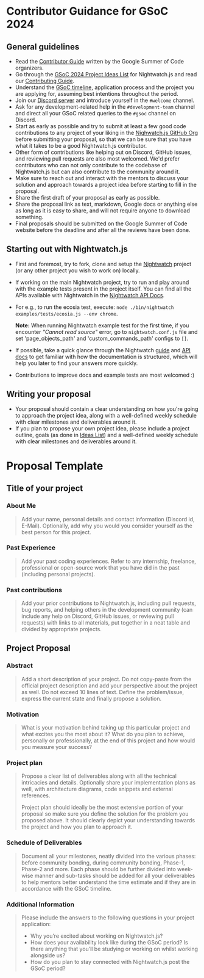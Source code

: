 # Contributor Guidance for GSoC 2024

## General guidelines

* Read the [Contributor Guide](https://google.github.io/gsocguides/student/) written by the Google Summer of Code organizers.
* Go through the [GSoC 2024 Project Ideas List](GSoC-2024-Ideas.md) for Nightwatch.js and read our [Contributing Guide](https://github.com/nightwatchjs/nightwatch/blob/main/CONTRIBUTING.md).
* Understand the [GSoC timeline](https://developers.google.com/open-source/gsoc/timeline), application process and the project you are applying for, assuming best intentions throughout the period.
* Join our [Discord server](https://discord.com/invite/SN8Da2X) and introduce yourself in the `#welcome` channel.
* Ask for any development-related help in the `#development-team` channel and direct all your GSoC related queries to the `#gsoc` channel on Discord.
* Start as early as possible and try to submit at least a few good code contributions to any project of your liking in the [Nighwatch.js GitHub Org](https://github.com/nightwatchjs) before submitting your proposal, so that we can be sure that you have what it takes to be a good Nightwatch.js contributor.
* Other form of contributions like helping out on Discord, GitHub issues, and reviewing pull requests are also most welcomed. We'd prefer contributors who can not only contribute to the codebase of Nightwatch.js but can also contribute to the community around it.
* Make sure to reach out and interact with the mentors to discuss your solution and approach towards a project idea before starting to fill in the proposal.
* Share the first draft of your proposal as early as possible.
* Share the proposal link as text, markdown, Google docs or anything else as long as it is easy to share, and will not require anyone to download something.
* Final proposals should be submitted on the Google Summer of Code website before the deadline and after all the reviews have been done.

## Starting out with Nightwatch.js

* First and foremost, try to fork, clone and setup the [Nightwatch](https://github.com/nightwatchjs/nightwatch) project (or any other project you wish to work on) locally.
* If working on the main Nightwatch project, try to run and play around with the example tests present in the project itself. You can find all the APIs available with Nightwatch in the [Nightwatch API Docs](https://nightwatchjs.org/api/).
* For e.g., to run the ecosia test, execute: `node ./bin/nightwatch examples/tests/ecosia.js --env chrome`.  

  __Note:__ When running Nightwatch example test for the first time, if you encounter _"Cannot read source"_ error, go to `nightwatch.conf.js` file and set 'page_objects_path' and 'custom_commands_path' configs to `[]`.
* If possible, take a quick glance through the Nightwatch [guide](https://nightwatchjs.org/guide/overview/what-is-nightwatch.html) and [API docs](https://nightwatchjs.org/api/) to get familiar with how the documentation is structured, which will help you later to find your answers more quickly.
* Contributions to improve docs and example tests are most welcomed :)

## Writing your proposal

* Your proposal should contain a clear understanding on how you're going to approach the project idea, along with a well-defined weekly schedule with clear milestones and deliverables around it.
* If you plan to propose your own project idea, please include a project outline, goals (as done in [Ideas List](GSoC-2024-Ideas.md)) and a well-defined weekly schedule with clear milestones and deliverables around it.

# Proposal Template

## Title of your project

### About Me

> Add your name, personal details and contact information (Discord id, E-Mail). Optionally, add why you would you consider yourself as the best person for this project.

### Past Experience

> Add your past coding experiences. Refer to any internship, freelance, professional or open-source work that you have did in the past (including personal projects).

### Past contributions

> Add your prior contributions to Nightwatch.js, including pull requests, bug reports, and helping others in the development community (can include any help on Discord, GitHub issues, or reviewing pull requests) with links to all materials, put together in a neat table and divided by appropriate projects.

## Project Proposal

### Abstract

> Add a short description of your project. Do not copy-paste from the official project description and add your perspective about the project as well. Do not exceed 10 lines of text. Define the problem/issue, express the current state and finally propose a solution.

### Motivation

> What is your motivation behind taking up this particular project and what excites you the most about it? What do you plan to achieve, personally or professionally, at the end of this project and how would you measure your success?

### Project plan

> Propose a clear list of deliverables along with all the technical intricacies and details. Optionally share your implementation plans as well, with architecture diagrams, code snippets and external references.
>
> Project plan should ideally be the most extensive portion of your proposal so make sure you define the solution for the problem you proposed above. It should clearly depict your understanding towards the project and how you plan to approach it.

### Schedule of Deliverables

> Document all your milestones, neatly divided into the various phases: before community bonding, during community bonding, Phase-1, Phase-2 and more. Each phase should be further divided into week-wise manner and sub-tasks should be added for all your deliverables to help mentors better understand the time estimate and if they are in accordance with the GSoC timeline.

### Additional Information

>Please include the answers to the following questions in your project application:
>
>* Why you’re excited about working on Nightwatch.js?
>* How does your availability look like during the GSoC period? Is there anything that you’ll be studying or working on whilst working alongside us?
>* How do you plan to stay connected with Nightwatch.js post the GSoC period?
